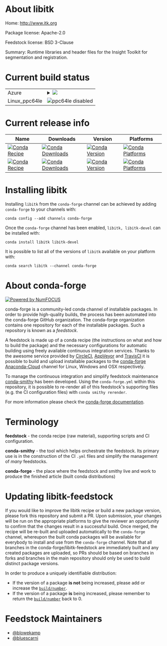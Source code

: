 About libitk
============

Home: http://www.itk.org

Package license: Apache-2.0

Feedstock license: BSD 3-Clause

Summary: Runtime libraries and header files for the Insight Toolkit for segmentation and registration.



Current build status
====================


<table>
    
  <tr>
    <td>Azure</td>
    <td>
      <details>
        <summary>
          <a href="https://dev.azure.com/conda-forge/feedstock-builds/_build/latest?definitionId=5006&branchName=master">
            <img src="https://dev.azure.com/conda-forge/feedstock-builds/_apis/build/status/libitk-feedstock?branchName=master">
          </a>
        </summary>
        <table>
          <thead><tr><th>Variant</th><th>Status</th></tr></thead>
          <tbody><tr>
              <td>linux</td>
              <td>
                <a href="https://dev.azure.com/conda-forge/feedstock-builds/_build/latest?definitionId=5006&branchName=master">
                  <img src="https://dev.azure.com/conda-forge/feedstock-builds/_apis/build/status/libitk-feedstock?branchName=master&jobName=linux&configuration=linux_" alt="variant">
                </a>
              </td>
            </tr><tr>
              <td>osx</td>
              <td>
                <a href="https://dev.azure.com/conda-forge/feedstock-builds/_build/latest?definitionId=5006&branchName=master">
                  <img src="https://dev.azure.com/conda-forge/feedstock-builds/_apis/build/status/libitk-feedstock?branchName=master&jobName=osx&configuration=osx_" alt="variant">
                </a>
              </td>
            </tr><tr>
              <td>win</td>
              <td>
                <a href="https://dev.azure.com/conda-forge/feedstock-builds/_build/latest?definitionId=5006&branchName=master">
                  <img src="https://dev.azure.com/conda-forge/feedstock-builds/_apis/build/status/libitk-feedstock?branchName=master&jobName=win&configuration=win_" alt="variant">
                </a>
              </td>
            </tr>
          </tbody>
        </table>
      </details>
    </td>
  </tr>
  <tr>
    <td>Linux_ppc64le</td>
    <td>
      <img src="https://img.shields.io/badge/ppc64le-disabled-lightgrey.svg" alt="ppc64le disabled">
    </td>
  </tr>
</table>

Current release info
====================

| Name | Downloads | Version | Platforms |
| --- | --- | --- | --- |
| [![Conda Recipe](https://img.shields.io/badge/recipe-libitk-green.svg)](https://anaconda.org/conda-forge/libitk) | [![Conda Downloads](https://img.shields.io/conda/dn/conda-forge/libitk.svg)](https://anaconda.org/conda-forge/libitk) | [![Conda Version](https://img.shields.io/conda/vn/conda-forge/libitk.svg)](https://anaconda.org/conda-forge/libitk) | [![Conda Platforms](https://img.shields.io/conda/pn/conda-forge/libitk.svg)](https://anaconda.org/conda-forge/libitk) |
| [![Conda Recipe](https://img.shields.io/badge/recipe-libitk--devel-green.svg)](https://anaconda.org/conda-forge/libitk-devel) | [![Conda Downloads](https://img.shields.io/conda/dn/conda-forge/libitk-devel.svg)](https://anaconda.org/conda-forge/libitk-devel) | [![Conda Version](https://img.shields.io/conda/vn/conda-forge/libitk-devel.svg)](https://anaconda.org/conda-forge/libitk-devel) | [![Conda Platforms](https://img.shields.io/conda/pn/conda-forge/libitk-devel.svg)](https://anaconda.org/conda-forge/libitk-devel) |

Installing libitk
=================

Installing `libitk` from the `conda-forge` channel can be achieved by adding `conda-forge` to your channels with:

```
conda config --add channels conda-forge
```

Once the `conda-forge` channel has been enabled, `libitk, libitk-devel` can be installed with:

```
conda install libitk libitk-devel
```

It is possible to list all of the versions of `libitk` available on your platform with:

```
conda search libitk --channel conda-forge
```


About conda-forge
=================

[![Powered by NumFOCUS](https://img.shields.io/badge/powered%20by-NumFOCUS-orange.svg?style=flat&colorA=E1523D&colorB=007D8A)](http://numfocus.org)

conda-forge is a community-led conda channel of installable packages.
In order to provide high-quality builds, the process has been automated into the
conda-forge GitHub organization. The conda-forge organization contains one repository
for each of the installable packages. Such a repository is known as a *feedstock*.

A feedstock is made up of a conda recipe (the instructions on what and how to build
the package) and the necessary configurations for automatic building using freely
available continuous integration services. Thanks to the awesome service provided by
[CircleCI](https://circleci.com/), [AppVeyor](https://www.appveyor.com/)
and [TravisCI](https://travis-ci.com/) it is possible to build and upload installable
packages to the [conda-forge](https://anaconda.org/conda-forge)
[Anaconda-Cloud](https://anaconda.org/) channel for Linux, Windows and OSX respectively.

To manage the continuous integration and simplify feedstock maintenance
[conda-smithy](https://github.com/conda-forge/conda-smithy) has been developed.
Using the ``conda-forge.yml`` within this repository, it is possible to re-render all of
this feedstock's supporting files (e.g. the CI configuration files) with ``conda smithy rerender``.

For more information please check the [conda-forge documentation](https://conda-forge.org/docs/).

Terminology
===========

**feedstock** - the conda recipe (raw material), supporting scripts and CI configuration.

**conda-smithy** - the tool which helps orchestrate the feedstock.
                   Its primary use is in the construction of the CI ``.yml`` files
                   and simplify the management of *many* feedstocks.

**conda-forge** - the place where the feedstock and smithy live and work to
                  produce the finished article (built conda distributions)


Updating libitk-feedstock
=========================

If you would like to improve the libitk recipe or build a new
package version, please fork this repository and submit a PR. Upon submission,
your changes will be run on the appropriate platforms to give the reviewer an
opportunity to confirm that the changes result in a successful build. Once
merged, the recipe will be re-built and uploaded automatically to the
`conda-forge` channel, whereupon the built conda packages will be available for
everybody to install and use from the `conda-forge` channel.
Note that all branches in the conda-forge/libitk-feedstock are
immediately built and any created packages are uploaded, so PRs should be based
on branches in forks and branches in the main repository should only be used to
build distinct package versions.

In order to produce a uniquely identifiable distribution:
 * If the version of a package **is not** being increased, please add or increase
   the [``build/number``](https://conda.io/docs/user-guide/tasks/build-packages/define-metadata.html#build-number-and-string).
 * If the version of a package **is** being increased, please remember to return
   the [``build/number``](https://conda.io/docs/user-guide/tasks/build-packages/define-metadata.html#build-number-and-string)
   back to 0.

Feedstock Maintainers
=====================

* [@blowekamp](https://github.com/blowekamp/)
* [@bluescarni](https://github.com/bluescarni/)

